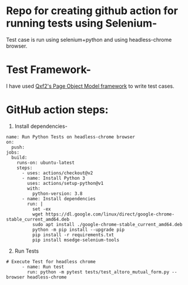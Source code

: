 # Repo for creating github action for running tests using Selenium- 
Test case is run using selenium+python and using headless-chrome browser.

# Test Framework-
I have used <a href="https://github.com/qxf2/qxf2-page-object-model">Qxf2's Page Object Model framework</a> to write test cases.

# GitHub action steps:

1. Install dependencies-

```
name: Run Python Tests on headless-chrome browser
on:
  push:
jobs:
  build:
    runs-on: ubuntu-latest
    steps:
      - uses: actions/checkout@v2
      - name: Install Python 3
        uses: actions/setup-python@v1
        with:
          python-version: 3.8
      - name: Install dependencies
        run: |
          set -ex
          wget https://dl.google.com/linux/direct/google-chrome-stable_current_amd64.deb
          sudo apt install ./google-chrome-stable_current_amd64.deb
          python -m pip install --upgrade pip
          pip install -r requirements.txt
          pip install msedge-selenium-tools
 ```
 
 2. Run Tests

```
# Execute Test for headless chrome
      - name: Run test 
        run: python -m pytest tests/test_altoro_mutual_form.py --browser headless-chrome
```

